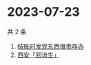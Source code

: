 # 2023-07-23

共 2 条

<!-- BEGIN ZHIHUSEARCH -->
<!-- 最后更新时间 Sun Jul 23 2023 00:07:16 GMT+0800 (China Standard Time) -->
1. [结账时发现东西很贵咋办](https://www.zhihu.com/search?q=结账时发现东西很贵咋办)
1. [西安「回流生」](https://www.zhihu.com/search?q=西安「回流生」)
<!-- END ZHIHUSEARCH -->
